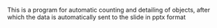 This is a program for automatic counting and detailing of objects, after which the data is automatically sent to the slide in pptx format
